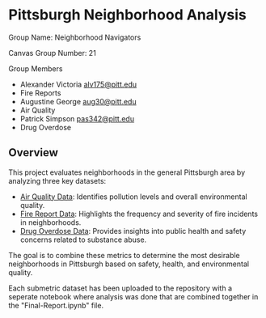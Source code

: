 <h1>Pittsburgh Neighborhood Analysis</h1>

<p>Group Name: Neighborhood Navigators</p>

<p>Canvas Group Number: 21</p>

<p>Group Members</p>

* Alexander Victoria alv175@pitt.edu
 * Fire Reports
* Augustine George aug30@pitt.edu
 * Air Quality
* Patrick Simpson pas342@pitt.edu
 * Drug Overdose

<h2>Overview</h2>

<p>This project evaluates neighborhoods in the general Pittsburgh area by analyzing three key datasets:</p>

* [Air Quality Data](https://data.wprdc.org/dataset/allegheny-county-fatal-accidental-overdoses): Identifies pollution levels and overall environmental quality.
*   [Fire Report Data](https://data.wprdc.org/dataset/fire-incidents-in-city-of-pittsburgh): Highlights the frequency and severity of fire incidents in neighborhoods.
*    [Drug Overdose Data](https://data.wprdc.org/dataset/allegheny-county-air-quality): Provides insights into public health and safety concerns related to substance abuse.

<p>The goal is to combine these metrics to determine the most desirable neighborhoods in Pittsburgh based on safety, health, and environmental quality.</p>

<p>Each submetric dataset has been uploaded to the repository with a seperate notebook where analysis was done that are combined together in the "Final-Report.ipynb" file.</p>
